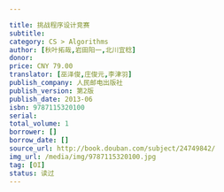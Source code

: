 ```yaml
---

title: 挑战程序设计竞赛
subtitle: 
category: CS > Algorithms
author: [秋叶拓哉,岩田阳一,北川宜稔]
donor: 
price: CNY 79.00
translator: [巫泽俊,庄俊元,李津羽]
publish_company: 人民邮电出版社
publish_version: 第2版
publish_date: 2013-06
isbn: 9787115320100
serial: 
total_volume: 1
borrower: []
borrow_date: []
source_url: http://book.douban.com/subject/24749842/
img_url: /media/img/9787115320100.jpg
tag: [OI]
status: 读过
---
```

